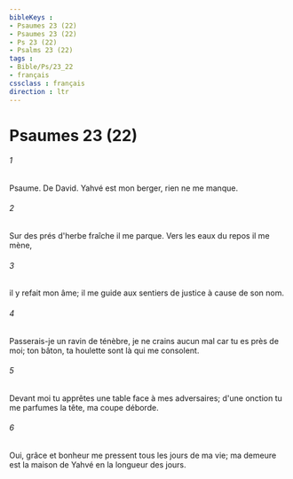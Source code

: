 ```yaml
---
bibleKeys : 
- Psaumes 23 (22)
- Psaumes 23 (22)
- Ps 23 (22)
- Psalms 23 (22)
tags : 
- Bible/Ps/23_22
- français
cssclass : français
direction : ltr
---
```


# Psaumes 23 (22)

###### 1
Psaume. De David. Yahvé est mon berger, rien ne me manque.
###### 2
Sur des prés d'herbe fraîche il me parque. Vers les eaux du repos il me mène,
###### 3
il y refait mon âme; il me guide aux sentiers de justice à cause de son nom.
###### 4
Passerais-je un ravin de ténèbre, je ne crains aucun mal car tu es près de moi; ton bâton, ta houlette sont là qui me consolent.
###### 5
Devant moi tu apprêtes une table face à mes adversaires; d'une onction tu me parfumes la tête, ma coupe déborde.
###### 6
Oui, grâce et bonheur me pressent tous les jours de ma vie; ma demeure est la maison de Yahvé en la longueur des jours.
